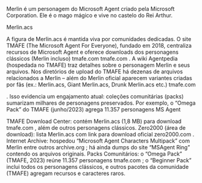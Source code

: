 Merlin é um personagem do Microsoft Agent criado pela Microsoft Corporation. Ele é o mago mágico e vive no castelo do Rei Arthur.


Merlin.acs

A figura de Merlin.acs é mantida viva por comunidades dedicadas. O site TMAFE (The Microsoft Agent For Everyone), fundado em 2018, centraliza recursos de Microsoft Agent
e oferece downloads dos personagens clássicos (Merlin incluso)
tmafe.com
tmafe.com
. A wiki Agentpedia (hospedada no TMAFE) traz detalhes sobre o personagem Merlin e seus arquivos. Nos diretórios de upload do TMAFE há dezenas de arquivos relacionados a Merlin
– além do Merlin oficial aparecem variantes criadas por fãs (ex.: Merlin.acs, Giant Merlin.acs, Drunk Merlin.acs etc.)
tmafe.com

. Isso evidencia um engajamento atual: coleções comunitárias (packs) sumarizam milhares de personagens preservados. Por exemplo,
o “Omega Pack” do TMAFE (junho/2023) agrega 11.357 personagens MS Agent

TMAFE Download Center: contém Merlin.acs (1,8 MB) para download
tmafe.com
, além de outros personagens clássicos.
Zero2000 (área de download): lista Merlin.acs com link para download oficial
zero2000.com
.
Internet Archive: hospedou “Microsoft Agent Characters Multipack” com Merlin entre outros
archive.org
; há ainda dumps do site “MSAgent Ring” contendo os arquivos originais.
Packs Comunitários: o “Omega Pack” (TMAFE, 2023) reúne 11.357 personagens
tmafe.com
; o “Beginner Pack” inclui todos os personagens clássicos, e outros pacotes da comunidade (TMAFE) agregam recursos e caracteres raros.
